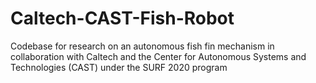 # Caltech-CAST-Fish-Robot
Codebase for research on an autonomous fish fin mechanism in collaboration with Caltech and the Center for Autonomous Systems and Technologies (CAST) under the SURF 2020 program
